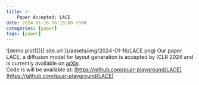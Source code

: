 ```yaml
---
title: >-
    Paper Accepted: LACE
date: 2024-01-16 16:19:00 +500
categories: [paper]
tags: [paper]
---
```

![demo plot1]({{ site.url }}/assets/img/2024-01-16/LACE.png)
Our paper LACE, a diffusion model for layout generation is accepted by ICLR 2024 and is currently available on [arXiv](https://arxiv.org/abs/2402.04754). <br />
Code is will be available at: [https://github.com/puar-playground/LACE](https://github.com/puar-playground/LACE)




